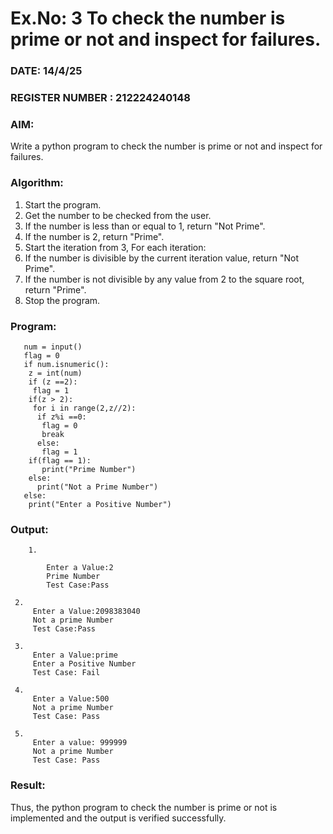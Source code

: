 # Ex.No: 3 To check the number is prime or not and inspect for failures.
 
### DATE: 14/4/25                                                                           
### REGISTER NUMBER : 212224240148
### AIM: 
Write a python program to check the number is prime or not and inspect for failures.
 
### Algorithm:
1. Start the program.
2. Get the number to be checked from the user.
3. If the number is less than or equal to 1, return "Not Prime".
4. If the number is 2, return "Prime".
5. Start the iteration from 3, For each iteration:
6. If the number is divisible by the current iteration value, return "Not Prime".
7. If the number is not divisible by any value from 2 to the square root, return "Prime".
8. Stop the program.

### Program:


       num = input()
       flag = 0
       if num.isnumeric():
        z = int(num)
        if (z ==2):
         flag = 1
        if(z > 2):
         for i in range(2,z//2):
          if z%i ==0:
           flag = 0
           break
          else:
           flag = 1
        if(flag == 1):
           print("Prime Number")
        else:
          print("Not a Prime Number")
       else:
        print("Enter a Positive Number") 


### Output:

        1.
        
            Enter a Value:2
            Prime Number
            Test Case:Pass
     
     2.
         Enter a Value:2098383040
         Not a prime Number
         Test Case:Pass
     
     3.
         Enter a Value:prime
         Enter a Positive Number 
         Test Case: Fail 
     
     4.
         Enter a Value:500
         Not a prime Number
         Test Case: Pass
     
     5.
         Enter a value: 999999
         Not a prime Number
         Test Case: Pass 


### Result:
Thus, the python program to check the number is prime or not is implemented and the output is verified successfully.
